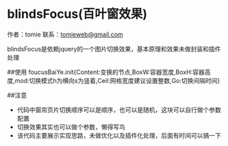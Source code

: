 blindsFocus(百叶窗效果)
========

作者：tomie
联系：tomieweb@gmail.com<br>

blindsFocus是依赖jquery的一个图片切换效果，基本原理和效果未做封装和插件处理


##使用
foucusBaiYe.init{Content:变换的节点,BoxW:容器宽度,BoxH:容器高度,mod:切换模式h为横向s为竖着,Ceil:网格宽度建议设置整数,Go:切换间隔时间}

##注意
+ 代码中窗帘页片切换顺序可以是顺序，也可以是随机，这块可以自行做个参数配置
+ 切换效果其实也可以做个参数，懒得写鸟
+ 该代码主要展示实现思路，未做优化以及插件化处理，后面有时间可以搞一下
